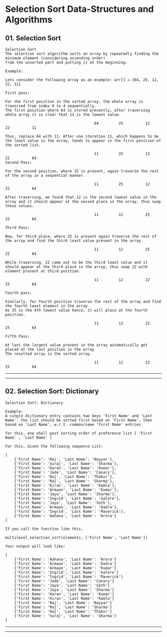 # Selection Sort Data-Structures and Algorithms

## 01. Selection Sort

    Selection Sort
    The selection sort algorithm sorts an array by repeatedly finding the minimum element (considering ascending order)
    from the unsorted part and putting it at the beginning.

    Example:

    Lets consider the following array as an example: arr[] = {64, 25, 12, 22, 11}

    First pass:

    For the first position in the sorted array, the whole array is traversed from index 0 to 4 sequentially.
    The first position where 64 is stored presently, after traversing whole array it is clear that 11 is the lowest value.

                                            64   	   25   	   12   	   22   	   11

    Thus, replace 64 with 11. After one iteration 11, which happens to be the least value in the array, tends to appear in the first position of the sorted list.

                                            11   	   25   	   12   	   22   	   64
    Second Pass:

    For the second position, where 25 is present, again traverse the rest of the array in a sequential manner.

                                            11   	   25   	   12   	   22   	   64

    After traversing, we found that 12 is the second lowest value in the array and it should appear at the second place in the array, thus swap these values.

                                            11   	   12   	   25   	   22   	   64

    Third Pass:

    Now, for third place, where 25 is present again traverse the rest of the array and find the third least value present in the array.

                                            11   	   12   	   25   	   22   	   64

    While traversing, 22 came out to be the third least value and it should appear at the third place in the array, thus swap 22 with element present at third position.

                                            11   	   12   	   22   	   25   	   64

    Fourth pass:

    Similarly, for fourth position traverse the rest of the array and find the fourth least element in the array
    As 25 is the 4th lowest value hence, it will place at the fourth position.

                                            11   	   12   	   22   	   25   	   64

    Fifth Pass:

    At last the largest value present in the array automatically get placed at the last position in the array
    The resulted array is the sorted array.

                                            11   	   12   	   22   	   25   	   64

---

---

## 02. Selection Sort: Dictionary

    Selection Sort: Dictionary

    Example:
    A single dictionary entry contains two keys 'First Name' and 'Last Name'. the list should be sorted first based on 'First Name', then based on 'Last Name', w.r.t. common/same 'First Name' entries.

    for this, one shall past sorting order of preference list [ 'First Name' , 'Last Name' ]

    For this, Given the following sequence List:

    [
        {'First Name': 'Raj', 'Last Name': 'Nayyar'},
        {'First Name': 'Suraj', 'Last Name': 'Sharma'},
        {'First Name': 'Karan', 'Last Name': 'Kumar'},
        {'First Name': 'Jade', 'Last Name': 'Canary'},
        {'First Name': 'Raj', 'Last Name': 'Thakur'},
        {'First Name': 'Raj', 'Last Name': 'Sharma'},
        {'First Name': 'Kiran', 'Last Name': 'Kamla'},
        {'First Name': 'Armaan', 'Last Name': 'Kumar'},
        {'First Name': 'Jaya', 'Last Name': 'Sharma'},
        {'First Name': 'Ingrid', 'Last Name': 'Galore'},
        {'First Name': 'Jaya', 'Last Name': 'Seth'},
        {'First Name': 'Armaan', 'Last Name': 'Dadra'},
        {'First Name': 'Ingrid', 'Last Name': 'Maverick'},
        {'First Name': 'Aahana', 'Last Name': 'Arora'}
    ]

    If you call the function like this,

    multilevel_selection_sort(elements, ['First Name', 'Last Name'])

    Your output will look like:

    [
        {'First Name': 'Aahana', 'Last Name': 'Arora'}
        {'First Name': 'Armaan', 'Last Name': 'Dadra'}
        {'First Name': 'Armaan', 'Last Name': 'Kumar'}
        {'First Name': 'Ingrid', 'Last Name': 'Galore'}
        {'First Name': 'Ingrid', 'Last Name': 'Maverick'}
        {'First Name': 'Jade', 'Last Name': 'Canary'}
        {'First Name': 'Jaya', 'Last Name': 'Seth'}
        {'First Name': 'Jaya', 'Last Name': 'Sharma'}
        {'First Name': 'Karan', 'Last Name': 'Kumar'}
        {'First Name': 'Kiran', 'Last Name': 'Kamla'}
        {'First Name': 'Raj', 'Last Name': 'Nayyar'}
        {'First Name': 'Raj', 'Last Name': 'Sharma'}
        {'First Name': 'Raj', 'Last Name': 'Thakur'}
        {'First Name': 'Suraj', 'Last Name': 'Sharma'}
    ]

---

---
